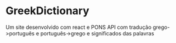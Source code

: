 # GreekDictionary
Um site desenvolvido com react e PONS API com tradução grego->português e português->grego e significados das palavras
